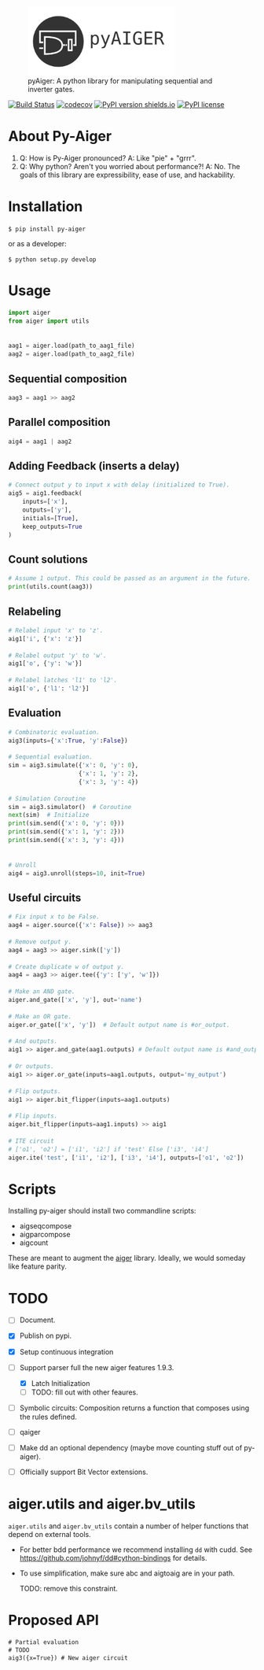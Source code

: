 <figure>
  <img src="logo_text.svg" alt="py-aiger logo" width=300px>
  <figcaption>pyAiger: A python library for manipulating sequential and inverter gates.</figcaption>
</figure>

[![Build Status](https://travis-ci.org/mvcisback/py-aiger.svg?branch=master)](https://travis-ci.org/mvcisback/py-aiger)
[![codecov](https://codecov.io/gh/mvcisback/py-aiger/branch/master/graph/badge.svg)](https://codecov.io/gh/mvcisback/py-aiger)
[![PyPI version shields.io](https://img.shields.io/pypi/v/py-aiger.svg)](https://pypi.python.org/pypi/py-aiger/)
[![PyPI license](https://img.shields.io/pypi/l/py-aiger.svg)](https://pypi.python.org/pypi/py-aiger/)

# About Py-Aiger

1. Q: How is Py-Aiger pronounced? A: Like "pie" + "grrr".
2. Q: Why python? Aren't you worried about performance?! A: No. The goals of this library are expressibility, ease of use, and hackability.

# Installation

`$ pip install py-aiger`

or as a developer:

`$ python setup.py develop`


# Usage

```python
import aiger
from aiger import utils


aag1 = aiger.load(path_to_aag1_file)
aag2 = aiger.load(path_to_aag2_file)
```

## Sequential composition
```python
aag3 = aag1 >> aag2
```

## Parallel composition
```python
aig4 = aag1 | aag2
```

## Adding Feedback (inserts a delay)
```python
# Connect output y to input x with delay (initialized to True).
aig5 = aig1.feedback(
    inputs=['x'],
    outputs=['y'],
    initials=[True],
    keep_outputs=True
)
```

## Count solutions
```python
# Assume 1 output. This could be passed as an argument in the future.
print(utils.count(aag3))
```

## Relabeling
```python
# Relabel input 'x' to 'z'.
aig1['i', {'x': 'z'}]

# Relabel output 'y' to 'w'.
aig1['o', {'y': 'w'}]

# Relabel latches 'l1' to 'l2'.
aig1['o', {'l1': 'l2'}]
```

## Evaluation
```python
# Combinatoric evaluation.
aig3(inputs={'x':True, 'y':False})

# Sequential evaluation.
sim = aig3.simulate({'x': 0, 'y': 0}, 
                    {'x': 1, 'y': 2},
                    {'x': 3, 'y': 4})

# Simulation Coroutine
sim = aig3.simulator()  # Coroutine
next(sim)  # Initialize
print(sim.send({'x': 0, 'y': 0}))
print(sim.send({'x': 1, 'y': 2}))
print(sim.send({'x': 3, 'y': 4}))


# Unroll
aig4 = aig3.unroll(steps=10, init=True)
```

## Useful circuits
```python
# Fix input x to be False.
aag4 = aiger.source({'x': False}) >> aag3

# Remove output y. 
aag4 = aag3 >> aiger.sink(['y'])

# Create duplicate w of output y.
aag4 = aag3 >> aiger.tee({'y': ['y', 'w']})

# Make an AND gate.
aiger.and_gate(['x', 'y'], out='name')

# Make an OR gate.
aiger.or_gate(['x', 'y'])  # Default output name is #or_output.

# And outputs.
aig1 >> aiger.and_gate(aag1.outputs) # Default output name is #and_output.

# Or outputs.
aig1 >> aiger.or_gate(inputs=aag1.outputs, output='my_output')

# Flip outputs.
aig1 >> aiger.bit_flipper(inputs=aag1.outputs)

# Flip inputs.
aiger.bit_flipper(inputs=aag1.inputs) >> aig1

# ITE circuit
# ['o1', 'o2'] = ['i1', 'i2'] if 'test' Else ['i3', 'i4'] 
aiger.ite('test', ['i1', 'i2'], ['i3', 'i4'], outputs=['o1', 'o2'])
```

# Scripts

Installing py-aiger should install two commandline scripts:

- aigseqcompose
- aigparcompose
- aigcount

These are meant to augment the
[aiger](fmv.jku.at/aiger/aiger-1.9.9.tar.gz) library. Ideally, we
would someday like feature parity.


# TODO
- [ ] Document.
- [X] Publish on pypi.
- [X] Setup continuous integration
- [ ] Support parser full the new aiger features 1.9.3.
  - [X] Latch Initialization
  - [ ] TODO: fill out with other feaures.
- [ ] Symbolic circuits: Composition returns a function that composes using the rules defined.
- [ ] qaiger
- [ ] Make dd an optional dependency (maybe move counting stuff out of
      py-aiger).
- [ ] Officially support Bit Vector extensions.


# aiger.utils and aiger.bv_utils

`aiger.utils` and `aiger.bv_utils` contain a number of helper
functions that depend on external tools.

- For better bdd performance we recommend installing `dd` with cudd.
  See https://github.com/johnyf/dd#cython-bindings for details.

- To use simplification, make sure abc and aigtoaig are in your path.

    TODO: remove this constraint.


# Proposed API

```
# Partial evaluation
# TODO
aig3({x=True}) # New aiger circuit
```
